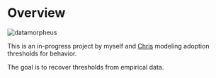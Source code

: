 # Overview

![datamorpheus](http://i.imgur.com/fUCt7hf.png)

This is an in-progress project by myself and [Chris](https://github.com/chrisjcameron) modeling adoption thresholds for behavior.

The goal is to recover thresholds from empirical data.
